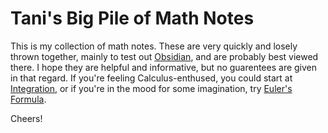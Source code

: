 # Tani's Big Pile of Math Notes

This is my collection of math notes. These are very quickly and losely thrown together, mainly to test out [Obsidian](https://obsidian.md), and are probably best viewed there. I hope they are helpful and informative, but no guarentees are given in that regard. If you're feeling Calculus-enthused, you could start at [Integration](Calculus/Fundamentals/Integration.md), or if you're in the mood for some imagination, try [Euler's Formula](Algebra/Euler's%20Formula.md).

Cheers!